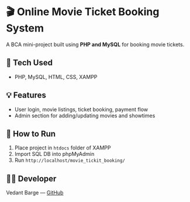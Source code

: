 # 🎬 Online Movie Ticket Booking System

A BCA mini-project built using **PHP and MySQL** for booking movie tickets.

## 🔧 Tech Used
- PHP, MySQL, HTML, CSS, XAMPP

## 💡 Features
- User login, movie listings, ticket booking, payment flow
- Admin section for adding/updating movies and showtimes

## 🚀 How to Run
1. Place project in `htdocs` folder of XAMPP
2. Import SQL DB into phpMyAdmin
3. Run `http://localhost/movie_tickit_booking/`

## 👨‍💻 Developer
Vedant Barge — [GitHub](https://github.com/vedantbarge)
